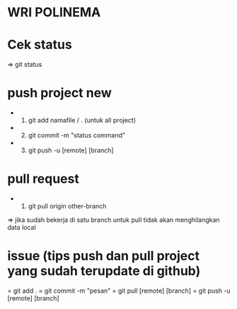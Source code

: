# WRI POLINEMA

# Cek status
=> git status

# push project new
* 1. git add namafile / . (untuk all project)
* 2. git commit -m "status command"
* 3. git push -u [remote] [branch]

# pull request
* 1. git pull origin other-branch

=> jika sudah bekerja di satu branch untuk pull tidak akan menghilangkan data local
# issue (tips push dan pull project yang sudah terupdate di github)
= git add .
= git commit -m "pesan"
= git pull [remote] [branch]
= git push -u [remote] [branch]

